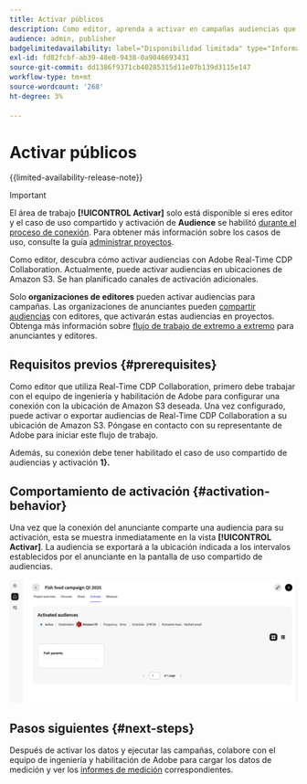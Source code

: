 ```yaml
---
title: Activar públicos
description: Como editor, aprenda a activar en campañas audiencias que su colaborador ha compartido con usted.
audience: admin, publisher
badgelimitedavailability: label="Disponibilidad limitada" type="Informative" url="https://helpx.adobe.com/es/legal/product-descriptions/real-time-customer-data-platform-collaboration.html newtab=true"
exl-id: fd82fcbf-ab39-48e0-9438-0a9046693431
source-git-commit: dd1386f9371cb40285315d11e07b139d3115e147
workflow-type: tm+mt
source-wordcount: '268'
ht-degree: 3%

---
```


# Activar públicos

{{limited-availability-release-note}}

>[!IMPORTANT]
>
>El área de trabajo **[!UICONTROL Activar]** solo está disponible si eres editor y el caso de uso compartido y activación de **Audience** se habilitó [durante el proceso de conexión](../connect/establishing-connections.md#connection-settings). Para obtener más información sobre los casos de uso, consulte la guía [administrar proyectos](./manage-projects.md#project-use-cases).

Como editor, descubra cómo activar audiencias con Adobe Real-Time CDP Collaboration. Actualmente, puede activar audiencias en ubicaciones de Amazon S3. Se han planificado canales de activación adicionales.

Solo **organizaciones de editores** pueden activar audiencias para campañas. Las organizaciones de anunciantes pueden [compartir audiencias](/help/guide/collaborate/share.md) con editores, que activarán estas audiencias en proyectos. Obtenga más información sobre [flujo de trabajo de extremo a extremo](/help/guide/end-to-end-workflow.md) para anunciantes y editores.

## Requisitos previos {#prerequisites}

Como editor que utiliza Real-Time CDP Collaboration, primero debe trabajar con el equipo de ingeniería y habilitación de Adobe para configurar una conexión con la ubicación de Amazon S3 deseada. Una vez configurado, puede activar o exportar audiencias de Real-Time CDP Collaboration a su ubicación de Amazon S3. Póngase en contacto con su representante de Adobe para iniciar este flujo de trabajo.

Además, su conexión debe tener habilitado el caso de uso compartido de audiencias y activación **1&rbrace;.**

## Comportamiento de activación {#activation-behavior}

Una vez que la conexión del anunciante comparte una audiencia para su activación, esta se muestra inmediatamente en la vista **[!UICONTROL Activar]**. La audiencia se exportará a la ubicación indicada a los intervalos establecidos por el anunciante en la pantalla de uso compartido de audiencias.

![Activar flujo de trabajo en un destino de Amazon S3.](/help/assets/collaborate/activate/activate-to-amazon-s3.png)

## Pasos siguientes {#next-steps}

Después de activar los datos y ejecutar las campañas, colabore con el equipo de ingeniería y habilitación de Adobe para cargar los datos de medición y ver los [informes de medición](/help/guide/collaborate/measure.md) correspondientes.
